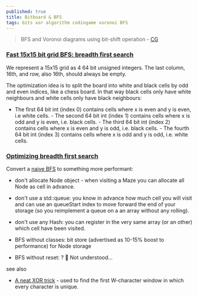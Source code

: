 ```yaml
---
published: true
title: Bitboard & BFS
tags: bits xor algorithm codingame voronoi BFS
---
```

> BFS and Voronoi diagrams using bit-shift operation - [CG](https://tech.io/playgrounds/66330/bfs-and-voronoi-diagrams-using-bit-shift-operations/introduction)

### [Fast 15x15 bit grid BFS: breadth first search](https://tech.io/playgrounds/53455/fast-15x15-bit-grid-bfs-breadth-first-search)

We represent a 15x15 grid as 4 64 bit unsigned integers. The last column, 16th, and row, also 16th, should always be empty.

The optimization idea is to split the board into white and black cells by odd and even indices, like a chess board. In that way black cells only have white neighbours and white cells only have black neighbours:
- The first 64 bit int (index 0) contains cells where x is even and y is even, i.e white cells. - The second 64 bit int (index 1) contains cells where x is odd and y is even, i.e. black cells. - The third 64 bit int (index 2) contains cells where x is even and y is odd, i.e. black cells. - The fourth 64 bit int (index 3) contains cells where x is odd and y is odd, i.e. white cells.

### [Optimizing breadth first search](https://www.codingame.com/playgrounds/38626/optimizing-breadth-first-search)

Convert a [naive BFS](https://chatgpt.com/share/6728aab3-147c-800d-88c4-08e11db1229c) to something more performant:
- don't allocate Node object - when visiting a Maze you can allocate all Node as cell in advance.
- don't use a std::queue: you know in advance how much cell you will visit and can use an queueStart index to move forward the end of your storage (so you reimplement a queue on a an array without any rolling).
- don't use any Hash: you can register in the very same array (or an other) which cell have been visited.

- BFS without classes: bit store (advertised as 10-15% boost to performance) for Node storage
- BFS without reset: ? 🚧 Not understood...


see also
- [A neat XOR trick](https://news.ycombinator.com/item?id=33948060) - used to find the first W-character window in which every character is unique.
